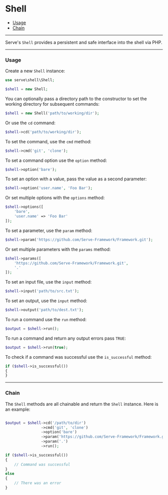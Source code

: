 # Shell

- [Usage](#usage)
- [Chain](#chain)

--------------------------------------------------------

Serve's `Shell` provides a persistent and safe interface into the shell via PHP.

--------------------------------------------------------

### Usage

Create a new `Shell` instance:
```php
use serve\shell\Shell;

$shell = new Shell;
```

You can optionally pass a directory path to the constructor to set the working directory for subsequent commands:
```php
$shell = new Shell('path/to/working/dir');
```

Or use the `cd` command:
```php
$shell->cd('path/to/working/dir');
```

To set the command, use the `cmd` method:
```php
$shell->cmd('git', 'clone');
```

To set a command option use the `option` method:
```php
$shell->option('bare');
```

To set an option with a value, pass the value as a second parameter:
```php
$shell->option('user.name', 'Foo Bar');
```

Or set multiple options with the `options` method:
```php
$shell->options([
	'bare',
	'user.name' => 'Foo Bar'
]);
```

To set a parameter, use the `param` method:
```php
$shell->param('https://github.com/Serve-Framework/Framework.git');
```

Or set multiple parameters with the `params` method:
```php
$shell->params([
	'https://github.com/Serve-Framework/Framework.git',
	'.'
]);
```

To set an input file, use the `input` method:
```php
$shell->input('path/to/src.txt');
```

To set an output, use the `input` method:
```php
$shell->output('path/to/dest.txt');
```

To run a command use the `run` method:
```php
$output = $shell->run();
```

To run a command and return any output errors pass `TRUE`:
```php
$output = $shell->run(true);
```

To check if a command was successful use the `is_successful` method:
```php
if ($shell->is_successful())
{
}
```

--------------------------------------------------------

### Chain

The `Shell` methods are all chainable and return the `Shell` instance. Here is an example:
```php

$output = $shell->cd('/path/to/dir')
                ->cmd('git', 'clone')
                ->option('bare')
                ->param('https://github.com/Serve-Framework/Framework.git')
                ->param('.')
                ->run();

if ($shell->is_successful())
{
	// Command was successful
}
else
{
	// There was an error
}
```
